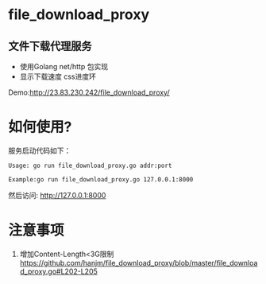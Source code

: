 # file_download_proxy
文件下载代理服务
------------
- 使用Golang net/http 包实现
- 显示下载速度 css进度环

Demo:http://23.83.230.242/file_download_proxy/

# 如何使用?
服务启动代码如下：

```shell
Usage: go run file_download_proxy.go addr:port

Example:go run file_download_proxy.go 127.0.0.1:8000
```
然后访问: http://127.0.0.1:8000

# 注意事项
1. 增加Content-Length<3G限制
https://github.com/hanjm/file_download_proxy/blob/master/file_download_proxy.go#L202-L205
